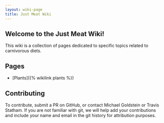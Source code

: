 ```yaml
---
layout: wiki-page
title: Just Meat Wiki
---
```


## Welcome to the Just Meat Wiki!

This wiki is a collection of pages dedicated to specific topics related to carnivorous diets.

## Pages

* [Plants]({% wikilink plants %})

## Contributing

To contribute, submit a PR on GitHub, or contact Michael Goldstein or Travis Statham. If you are not familiar with git, we will help add your contributions and include your name and email in the git history for attribution purposes.
